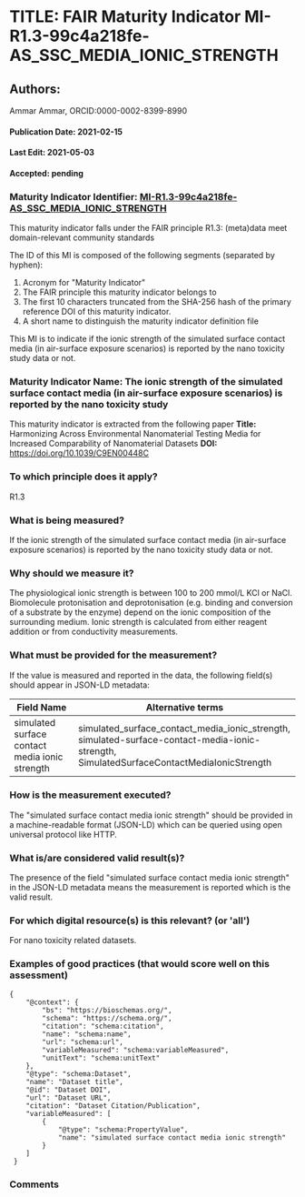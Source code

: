 # TITLE: FAIR Maturity Indicator MI-R1.3-99c4a218fe-AS_SSC_MEDIA_IONIC_STRENGTH

## Authors: 
Ammar Ammar, ORCID:0000-0002-8399-8990

#### Publication Date: 2021-02-15
#### Last Edit: 2021-05-03
#### Accepted: pending

### Maturity Indicator Identifier: [MI-R1.3-99c4a218fe-AS_SSC_MEDIA_IONIC_STRENGTH](https://w3id.org/fair/maturity_indicator/terms/Gen2/MI-R1.3-99c4a218fe-AS_SSC_MEDIA_IONIC_STRENGTH)

This maturity indicator falls under the FAIR principle R1.3:
(meta)data meet domain-relevant community standards

The ID of this MI is composed of the following segments (separated by hyphen):
1. Acronym for "Maturity Indicator"
1. The FAIR principle this maturity indicator belongs to
1. The first 10 characters truncated from the SHA-256 hash of the primary reference DOI of this maturity indicator.
1. A short name to distinguish the maturity indicator definition file

This MI is to indicate if the ionic strength of the simulated surface contact media (in air-surface exposure scenarios) is reported by the nano toxicity study data or not.

### Maturity Indicator Name:  The ionic strength of the simulated surface contact media (in air-surface exposure scenarios) is reported by the nano toxicity study

This maturity indicator is extracted from the following paper 
**Title:** Harmonizing Across Environmental Nanomaterial Testing Media for Increased Comparability of Nanomaterial Datasets
**DOI:** https://doi.org/10.1039/C9EN00448C

### To which principle does it apply?  
R1.3

### What is being measured?
If the ionic strength of the simulated surface contact media (in air-surface exposure scenarios) is reported by the nano toxicity study data or not.

### Why should we measure it?
The physiological ionic strength is between 100 to 200 mmol/L KCl or NaCl.
Biomolecule protonisation and deprotonisation (e.g. binding and conversion of a substrate by the enzyme) depend on the ionic composition of the surrounding medium.
Ionic strength is calculated from either reagent addition or from conductivity measurements.

### What must be provided for the measurement?
If the value is measured and reported in the data, the following field(s) should appear in JSON-LD metadata: 

| Field Name                                     | Alternative terms                                                                                                                                |
| ---------------------------------------------- | ------------------------------------------------------------------------------------------------------------------------------------------------ |
| simulated surface contact media ionic strength | simulated_surface_contact_media_ionic_strength,<br>simulated-surface-contact-media-ionic-strength,<br>SimulatedSurfaceContactMediaIonicStrength  |

### How is the measurement executed?
The "simulated surface contact media ionic strength" should be provided in a machine-readable format (JSON-LD) which can be queried using open universal protocol like HTTP.

### What is/are considered valid result(s)?
The presence of the field "simulated surface contact media ionic strength" in the JSON-LD metadata means the measurement is reported which is the valid result.

### For which digital resource(s) is this relevant? (or 'all')
For nano toxicity related datasets.  

### Examples of good practices (that would score well on this assessment)
```{json}
{
 	"@context": {
 		"bs": "https://bioschemas.org/",
 		"schema": "https://schema.org/",
 		"citation": "schema:citation",
 		"name": "schema:name",
 		"url": "schema:url",
 		"variableMeasured": "schema:variableMeasured",
 		"unitText": "schema:unitText"
 	},
 	"@type": "schema:Dataset",
 	"name": "Dataset title",
 	"@id": "Dataset DOI",
 	"url": "Dataset URL",
 	"citation": "Dataset Citation/Publication",
 	"variableMeasured": [
 		{
 			"@type": "schema:PropertyValue",
 			"name": "simulated surface contact media ionic strength"
 		}
 	]
 }
```

### Comments

